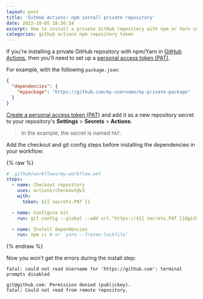 ```yaml
---
layout: post
title: 'GitHub Actions: npm install private repository'
date: 2022-10-05 18:56:14
excerpt: How to install a private GitHub repository with npm or Yarn in GitHub Actions.
categories: github actions npm repository token
---
```


If you're installing a private GitHub repository with npm/Yarn in [GitHub Actions](https://github.com/features/actions), then you'll need to set up a [personal access token (PAT)](https://docs.github.com/en/authentication/keeping-your-account-and-data-secure/creating-a-personal-access-token).

For example, with the following `package.json`:

```json
{
  "dependencies": {
    "mypackage": "https://github.com/my-username/my-private-package"
  }
}
```

[Create a personal access token (PAT)](https://github.com/settings/tokens/new?scopes=repo) and add it as a new repository secret to your repository's **Settings** > **Secrets** > **Actions**.

> In the example, the secret is named `PAT`.

Add the checkout and git config steps before installing the dependencies in your workflow:

{% raw %}

```yml
# .github/workflows/my-workflow.yml
steps:
  - name: Checkout repository
    uses: actions/checkout@v3
    with:
      token: ${{ secrets.PAT }}

  - name: Configure Git
    run: git config --global --add url."https://${{ secrets.PAT }}@github.com/".insteadOf "https://github.com/"

  - name: Install dependencies
    run: npm ci # or `yarn --frozen-lockfile`
```

{% endraw %}

Now you won't get the errors during the install step:

```
fatal: could not read Username for 'https://github.com': terminal prompts disabled
```

```
git@github.com: Permission denied (publickey).
fatal: Could not read from remote repository.
```

